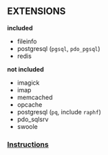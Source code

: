 ## EXTENSIONS

**included**

- fileinfo
- postgresql (`pgsql`, `pdo_pgsql`)
- redis

**not included**

- imagick
- imap
- memcached
- opcache
- postgresql (`pq`, include `raphf`)
- pdo_sqlsrv
- swoole

### [Instructions](https://github.com/jetsung/docker-nginx-php/tree/main/docs#custom-extension)
